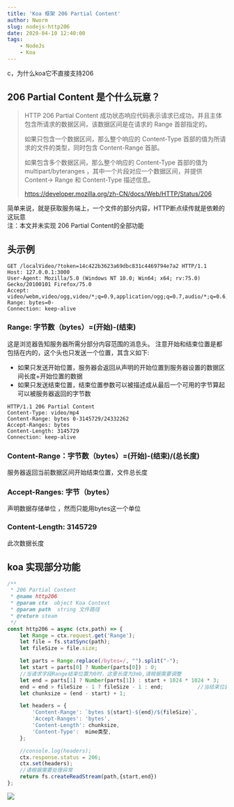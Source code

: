 ```yaml
---
title: 'Koa 框架 206 Partial Content'
author: Nworm
slug: nodejs-http206
date: 2020-04-10 12:40:00
tags: 
    - NodeJs
    - Koa
---
```


c，为什么koa它不直接支持206  

<!--more-->
## 206 Partial Content 是个什么玩意？

> HTTP 206 Partial Content 成功状态响应代码表示请求已成功，并且主体包含所请求的数据区间，该数据区间是在请求的 Range 首部指定的。
> 
> 如果只包含一个数据区间，那么整个响应的 Content-Type 首部的值为所请求的文件的类型，同时包含  Content-Range 首部。
>
> 如果包含多个数据区间，那么整个响应的  Content-Type  首部的值为 multipart/byteranges ，其中一个片段对应一个数据区间，并提供  Content-> Range 和 Content-Type  描述信息。
>  
>  https://developer.mozilla.org/zh-CN/docs/Web/HTTP/Status/206

简单来说，就是获取服务端上，一个文件的部分内容，HTTP断点续传就是依赖的这玩意  
注：本文并未实现  206 Partial Content的全部功能

## 头示例
```
GET /localVideo/?token=14c422b3623a69dbc831c4469794e7a2 HTTP/1.1
Host: 127.0.0.1:3000
User-Agent: Mozilla/5.0 (Windows NT 10.0; Win64; x64; rv:75.0) Gecko/20100101 Firefox/75.0
Accept: video/webm,video/ogg,video/*;q=0.9,application/ogg;q=0.7,audio/*;q=0.6,*/*;q=0.5
Range: bytes=0-
Connection: keep-alive

```
### Range: 字节数（bytes）=(开始)-(结束)  

这是浏览器告知服务器所需分部分内容范围的消息头。 注意开始和结束位置是都包括在内的，这个头也只发送一个位置，其含义如下:  
- 如果只发送开始位置，服务器会返回从声明的开始位置到服务器设置的数据区间长度+开始位置的数据  
- 如果只发送结束位置，结束位置参数可以被描述成从最后一个可用的字节算起可以被服务器返回的字节数  

```
HTTP/1.1 206 Partial Content
Content-Type: video/mp4
Content-Range: bytes 0-3145729/24332262
Accept-Ranges: bytes
Content-Length: 3145729
Connection: keep-alive
```
### Content-Range：字节数（bytes）=(开始)-(结束)/(总长度)

服务器返回当前数据区间开始结束位置，文件总长度

### Accept-Ranges: 字节（bytes）

声明数据存储单位 ，然而只能用bytes这一个单位

### Content-Length: 3145729

此次数据长度

## koa 实现部分功能

```js
/**
 * 206 Partial Content
 * @name http206
 * @param ctx  object Koa Context
 * @param path  string 文件路径
 * @return steam
 */
const http206 = async (ctx,path) => {
    let Range = ctx.request.get('Range');
    let file = fs.statSync(path);
    let fileSize = file.size;

    let parts = Range.replace(/bytes=/, "").split("-");
    let start = parts[0] ? Number(parts[0]) : 0;
    //当请求字段Range结束位置为0时，这里长度为3mb,请根据需要调整
    let end = parts[1] ? Number(parts[1]) : start + 1024 * 1024 * 3;  
    end = end > fileSize - 1 ? fileSize - 1 : end;           //当结束位置大于文件长度-1时，结束位置 = 文件长度 - 1
    let chunksize = (end - start) + 1;

    let headers = {
        'Content-Range': `bytes ${start}-${end}/${fileSize}`,
        'Accept-Ranges': 'bytes',
        'Content-Length': chunksize,
        'Content-Type':  mime类型,
    };

    //console.log(headers);
    ctx.response.status = 206;
    ctx.set(headers);
    //请根据需要处理异常
    return fs.createReadStream(path,{start,end})
};
```

![](https://nworm.icu/pan/图片/http206.png)

